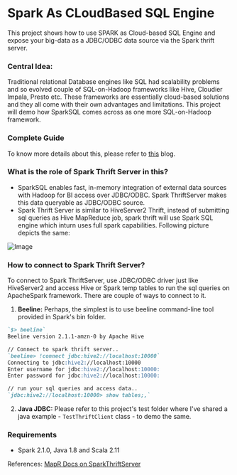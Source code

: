 # Spark As CLoudBased SQL Engine
This project shows how to use SPARK as Cloud-based SQL Engine and expose your big-data as a JDBC/ODBC data source via the Spark thrift server. 

### Central Idea:
Traditional relational Database engines like SQL had scalability problems and so evolved couple of SQL-on-Hadoop frameworks like Hive, Cloudier Impala, Presto etc. These frameworks are essentially cloud-based solutions and they all come with their own advantages and limitations. This project will demo how SparkSQL comes across as one more SQL-on-Hadoop framework. 

### Complete Guide
To know more details about this, please refer to [this](https://spoddutur.github.io/spark-notes/spark-as-cloud-based-sql-engine-via-thrift-server) blog.

### What is the role of Spark Thrift Server in this?
- SparkSQL enables fast, in-memory integration of external data sources with Hadoop for BI access over JDBC/ODBC. Spark ThriftServer makes this data queryable as JDBC/ODBC source.
- Spark Thrift Server is similar to HiveServer2 Thrift, instead of submitting sql queries as Hive MapReduce job, spark thrift will use Spark SQL engine which inturn uses full spark capabilities. 
Following picture depicts the same:

![Image](https://user-images.githubusercontent.com/22542670/27724829-47acbe3e-5d91-11e7-8461-fe22d87699ba.png)

### How to connect to Spark Thrift Server?
To connect to Spark ThriftServer, use JDBC/ODBC driver just like HiveServer2 and access Hive or Spark temp tables to run the sql queries on ApacheSpark framework. There are couple of ways to connect to it. 
1. **Beeline:** Perhaps, the simplest is to use beeline command-line tool provided in Spark's bin folder. 
```markdown
`$> beeline`
Beeline version 2.1.1-amzn-0 by Apache Hive

// Connect to spark thrift server..
`beeline> !connect jdbc:hive2://localhost:10000`
Connecting to jdbc:hive2://localhost:10000
Enter username for jdbc:hive2://localhost:10000:
Enter password for jdbc:hive2://localhost:10000:

// run your sql queries and access data..
`jdbc:hive2://localhost:10000> show tables;,`
```
2. **Java JDBC:** Please refer to this project's test folder where I've shared a java example - `TestThriftClient` class - to demo the same.

### Requirements
- Spark 2.1.0, Java 1.8 and Scala 2.11

References:
[MapR Docs on SparkThriftServer](http://maprdocs.mapr.com/home/Spark/SparkSQLThriftServer.html)
